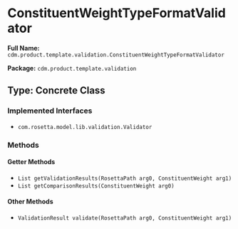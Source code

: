 # ConstituentWeightTypeFormatValidator

**Full Name:** `cdm.product.template.validation.ConstituentWeightTypeFormatValidator`

**Package:** `cdm.product.template.validation`

## Type: Concrete Class

### Implemented Interfaces

- `com.rosetta.model.lib.validation.Validator`

### Methods

#### Getter Methods

- `List getValidationResults(RosettaPath arg0, ConstituentWeight arg1)`
- `List getComparisonResults(ConstituentWeight arg0)`

#### Other Methods

- `ValidationResult validate(RosettaPath arg0, ConstituentWeight arg1)`

